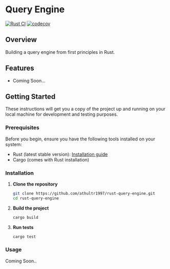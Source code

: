 # Query Engine

[![Rust CI](https://github.com/athultr1997/rust-query-engine/actions/workflows/ci.yaml/badge.svg)](https://github.com/athultr1997/rust-query-engine/actions/workflows/ci.yaml)
[![codecov](https://codecov.io/github/athultr1997/rust-query-engine/graph/badge.svg?token=SD3K0D5WHI)](https://codecov.io/github/athultr1997/rust-query-engine)

## Overview

Building a query engine from first principles in Rust.

## Features

- Coming Soon...

## Getting Started

These instructions will get you a copy of the project up and running on your local machine for development and testing purposes.

### Prerequisites

Before you begin, ensure you have the following tools installed on your system:
- Rust (latest stable version): [Installation guide](https://www.rust-lang.org/tools/install)
- Cargo (comes with Rust installation)

### Installation

1. **Clone the repository**

   ```bash
   git clone https://github.com/athultr1997/rust-query-engine.git
   cd rust-query-engine
   
2. **Build the project**
    ```bash
    cargo build
    ```
3. **Run tests**
    ```bash
    cargo test
    ```

### Usage

Coming Soon..

